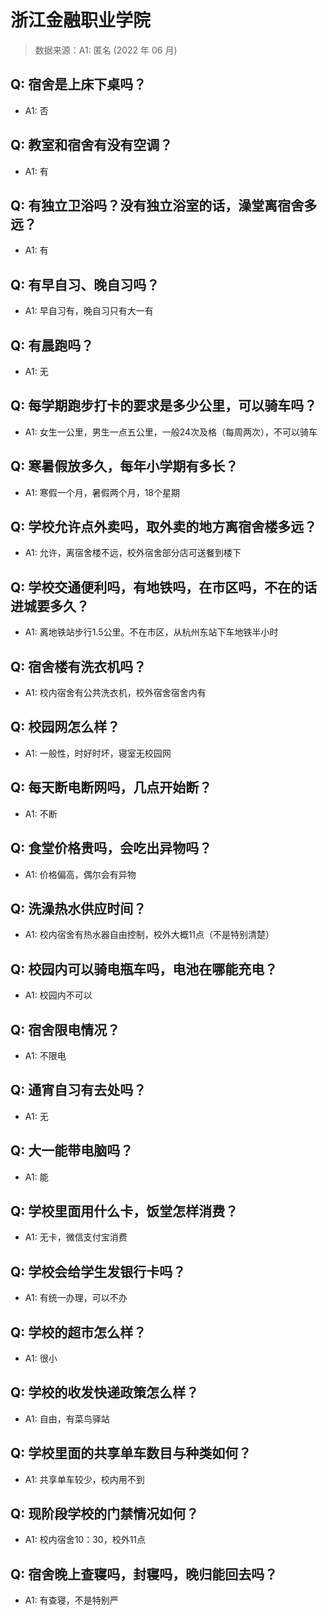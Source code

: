 # 浙江金融职业学院

> 数据来源：A1: 匿名 (2022 年 06 月)

## Q: 宿舍是上床下桌吗？

- A1: 否

## Q: 教室和宿舍有没有空调？

- A1: 有

## Q: 有独立卫浴吗？没有独立浴室的话，澡堂离宿舍多远？

- A1: 有

## Q: 有早自习、晚自习吗？

- A1: 早自习有，晚自习只有大一有

## Q: 有晨跑吗？

- A1: 无

## Q: 每学期跑步打卡的要求是多少公里，可以骑车吗？

- A1: 女生一公里，男生一点五公里，一般24次及格（每周两次），不可以骑车

## Q: 寒暑假放多久，每年小学期有多长？

- A1: 寒假一个月，暑假两个月，18个星期

## Q: 学校允许点外卖吗，取外卖的地方离宿舍楼多远？

- A1: 允许，离宿舍楼不远，校外宿舍部分店可送餐到楼下

## Q: 学校交通便利吗，有地铁吗，在市区吗，不在的话进城要多久？

- A1: 离地铁站步行1.5公里。不在市区，从杭州东站下车地铁半小时

## Q: 宿舍楼有洗衣机吗？

- A1: 校内宿舍有公共洗衣机，校外宿舍宿舍内有

## Q: 校园网怎么样？

- A1: 一般性，时好时坏，寝室无校园网

## Q: 每天断电断网吗，几点开始断？

- A1: 不断

## Q: 食堂价格贵吗，会吃出异物吗？

- A1: 价格偏高，偶尔会有异物

## Q: 洗澡热水供应时间？

- A1: 校内宿舍有热水器自由控制，校外大概11点（不是特别清楚）

## Q: 校园内可以骑电瓶车吗，电池在哪能充电？

- A1: 校园内不可以

## Q: 宿舍限电情况？

- A1: 不限电

## Q: 通宵自习有去处吗？

- A1: 无

## Q: 大一能带电脑吗？

- A1: 能

## Q: 学校里面用什么卡，饭堂怎样消费？

- A1: 无卡，微信支付宝消费

## Q: 学校会给学生发银行卡吗？

- A1: 有统一办理，可以不办

## Q: 学校的超市怎么样？

- A1: 很小

## Q: 学校的收发快递政策怎么样？

- A1: 自由，有菜鸟驿站

## Q: 学校里面的共享单车数目与种类如何？

- A1: 共享单车较少，校内用不到

## Q: 现阶段学校的门禁情况如何？

- A1: 校内宿舍10：30，校外11点

## Q: 宿舍晚上查寝吗，封寝吗，晚归能回去吗？

- A1: 有查寝，不是特别严

